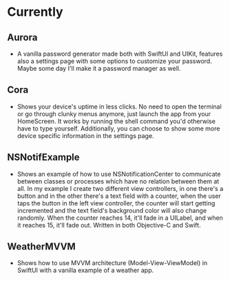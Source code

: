 # Currently

## Aurora

* A vanilla password generator made both with SwiftUI and UIKit, features also a settings page with some options to customize your password. Maybe some day I'll make it a password manager as well.

## Cora

* Shows your device's uptime in less clicks. No need to open the terminal or go through clunky menus anymore, just launch the app from your HomeScreen. It works by running the shell command you'd otherwise have to type yourself. Additionally, you can choose to show some more device specific information in the settings page.

## NSNotifExample

* Shows an example of how to use NSNotificationCenter to communicate between classes or processes which have no relation between them at all. In my example I create two different view controllers, in one there's a button and in the other there's a text field with a counter, when the user taps the button in the left view controller, the counter will start getting incremented and the text field's background color will also change randomly. When the counter reaches 14, it'll fade in a UILabel, and when it reaches 15, it'll fade out. Written in both Objective-C and Swift.

## WeatherMVVM

* Shows how to use MVVM architecture (Model-View-ViewModel) in SwiftUI with a vanilla example of a weather app.

